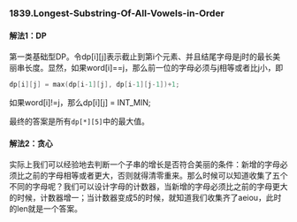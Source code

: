 ### 1839.Longest-Substring-Of-All-Vowels-in-Order

#### 解法1：DP
第一类基础型DP。令dp[i][j]表示截止到第i个元素、并且结尾字母是j时的最长美丽串长度。显然，如果word[i]==j，那么前一位的字母必须与j相等或者比j小，即
```cpp
dp[i][j] = max(dp[i-1][j], dp[i-1][j-1])+1;
```
如果word[i]!=j，那么dp[i][j] = INT_MIN;

最终的答案是所有```dp[*][5]```中的最大值。

#### 解法2：贪心
实际上我们可以经验地去判断一个子串的增长是否符合美丽的条件：新增的字母必须比之前的字母相等或者更大，否则就得清零重来。那么时候可以知道收集了五个不同的字母呢？我们可以设计字母的计数器，当新增的字母必须比之前的字母更大的时候，计数器增一；当计数器变成5的时候，就知道我们收集齐了aeiou，此时的len就是一个答案。
